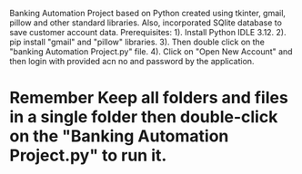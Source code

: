 Banking Automation Project based on Python created using tkinter, gmail, pillow and other standard libraries. Also, incorporated SQlite database to save customer account data.
Prerequisites:
1). Install Python IDLE 3.12.
2). pip install "gmail" and "pillow" libraries.
3). Then double click on the "banking Automation Project.py" file.
4). Click on "Open New Account" and then login with provided acn no and password by the application.

# Remember Keep all folders and files in a single folder then double-click on the "Banking Automation Project.py" to run it.
